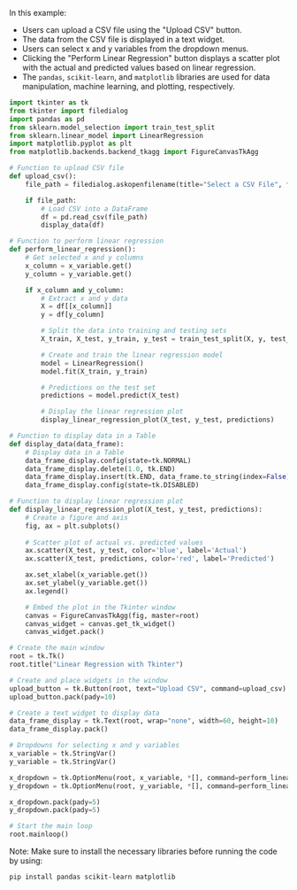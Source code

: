 In this example:

- Users can upload a CSV file using the "Upload CSV" button.
- The data from the CSV file is displayed in a text widget.
- Users can select x and y variables from the dropdown menus.
- Clicking the "Perform Linear Regression" button displays a scatter plot with the actual and predicted values based on linear regression.
- The `pandas`, `scikit-learn`, and `matplotlib` libraries are used for data manipulation, machine learning, and plotting, respectively.

```python
import tkinter as tk
from tkinter import filedialog
import pandas as pd
from sklearn.model_selection import train_test_split
from sklearn.linear_model import LinearRegression
import matplotlib.pyplot as plt
from matplotlib.backends.backend_tkagg import FigureCanvasTkAgg

# Function to upload CSV file
def upload_csv():
    file_path = filedialog.askopenfilename(title="Select a CSV File", filetypes=[("CSV files", "*.csv"), ("All files", "*.*")])

    if file_path:
        # Load CSV into a DataFrame
        df = pd.read_csv(file_path)
        display_data(df)

# Function to perform linear regression
def perform_linear_regression():
    # Get selected x and y columns
    x_column = x_variable.get()
    y_column = y_variable.get()

    if x_column and y_column:
        # Extract x and y data
        X = df[[x_column]]
        y = df[y_column]

        # Split the data into training and testing sets
        X_train, X_test, y_train, y_test = train_test_split(X, y, test_size=0.2, random_state=42)

        # Create and train the linear regression model
        model = LinearRegression()
        model.fit(X_train, y_train)

        # Predictions on the test set
        predictions = model.predict(X_test)

        # Display the linear regression plot
        display_linear_regression_plot(X_test, y_test, predictions)

# Function to display data in a Table
def display_data(data_frame):
    # Display data in a Table
    data_frame_display.config(state=tk.NORMAL)
    data_frame_display.delete(1.0, tk.END)
    data_frame_display.insert(tk.END, data_frame.to_string(index=False))
    data_frame_display.config(state=tk.DISABLED)

# Function to display linear regression plot
def display_linear_regression_plot(X_test, y_test, predictions):
    # Create a figure and axis
    fig, ax = plt.subplots()
    
    # Scatter plot of actual vs. predicted values
    ax.scatter(X_test, y_test, color='blue', label='Actual')
    ax.scatter(X_test, predictions, color='red', label='Predicted')

    ax.set_xlabel(x_variable.get())
    ax.set_ylabel(y_variable.get())
    ax.legend()

    # Embed the plot in the Tkinter window
    canvas = FigureCanvasTkAgg(fig, master=root)
    canvas_widget = canvas.get_tk_widget()
    canvas_widget.pack()

# Create the main window
root = tk.Tk()
root.title("Linear Regression with Tkinter")

# Create and place widgets in the window
upload_button = tk.Button(root, text="Upload CSV", command=upload_csv)
upload_button.pack(pady=10)

# Create a text widget to display data
data_frame_display = tk.Text(root, wrap="none", width=60, height=10)
data_frame_display.pack()

# Dropdowns for selecting x and y variables
x_variable = tk.StringVar()
y_variable = tk.StringVar()

x_dropdown = tk.OptionMenu(root, x_variable, *[], command=perform_linear_regression)
y_dropdown = tk.OptionMenu(root, y_variable, *[], command=perform_linear_regression)

x_dropdown.pack(pady=5)
y_dropdown.pack(pady=5)

# Start the main loop
root.mainloop()
```
Note: Make sure to install the necessary libraries before running the code by using:
```bash
pip install pandas scikit-learn matplotlib
```
